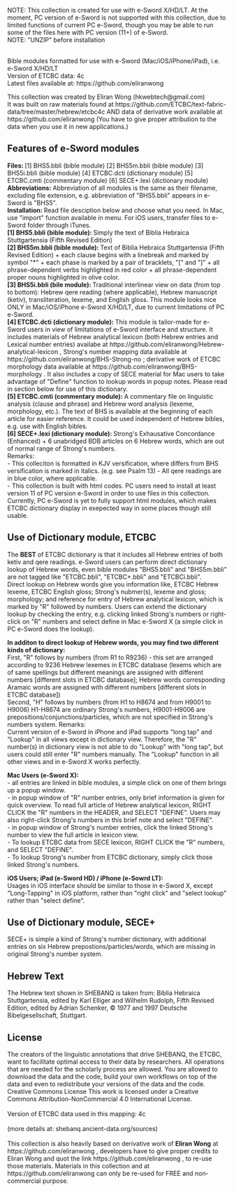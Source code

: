 NOTE: This collection is created for use with e-Sword X/HD/LT.  At the moment, PC version of e-Sword is not supported with this collection, due to limited functions of current PC e-Sword, though you may be able to run some of the files here with PC version (11+) of e-Sword.<br />
NOTE: "UNZIP" before installation<br />
<br />

<p>Bible modules formatted for use with e-Sword (Mac/iOS/iPhone/iPad), i.e. e-Sword X/HD/LT<br />
Version of ETCBC data: 4c<br />
Latest files available at: https://github.com/eliranwong
</p>

<p>This collection was created by Eliran Wong (hkwebtech@gmail.com)<br />
It was built on raw materials found at https://github.com/ETCBC/text-fabric-data/tree/master/hebrew/etcbc4c AND data of derivative work available at https://github.com/eliranwong (You have to give proper attribution to the data when you use it in new applications.)
</p>

<h2>Features of e-Sword modules</h2>
<p>
<b>Files: </b>[1] BHS5.bbli (bible module) [2] BHS5m.bbli (bible module) [3] BHS5i.bbli (bible module) [4] ETCBC.dcti (dictionary module) [5] ETCBC.cmti (commentary module) [6] SECE+.lexi (dictionary module)<br />
<b>Abbreviations: </b>Abbreviation of all modules is the same as their filename, excluding file extension, e.g. abbreviation of "BHS5.bbli" appears in e-Sword is "BHS5".<br />
<b>Installation: </b>Read file desciption below and choose what you need.  In Mac, use "import" function available in menu.  For iOS users, transfer files to e-Sword folder through iTunes.<br />
<b>[1] BHS5.bbli (bible module): </b>Simply the text of Biblia Hebraica Stuttgartensia (Fifth Revised Edition)<br />
<b>[2] BHS5m.bbli (bible module): </b>Text of Biblia Hebraica Stuttgartensia (Fifth Revised Edition) + each clause begins with a linebreak and marked by symbol "*" + each phase is marked by a pair of bracklets, "[" and "]" + all phrase-dependent verbs highlighted in red color + all phrase-dependent proper nouns highlighted in olive color.<br />
<b>[3] BHS5i.bbli (bile module): </b>Traditional interlinear view on data (from top to bottom): Hebrew qere reading (where applicable), Hebrew manuscript (ketiv), transliteration, lexeme, and English gloss. This module looks nice ONLY in Mac/iOS/iPhone e-Sword X/HD/LT, due to current limitations of PC e-Sword.<br />
<b>[4] ETCBC.dcti (dictionary module): </b>This module is tailor-made for e-Sword users in view of limitations of e-Sword interface and structure.  It includes materials of Hebrew analytical lexicon (both Hebrew entries and Lexical number entries) availabe at https://github.com/eliranwong/Hebrew-analytical-lexicon , Strong's number mapping data available at https://github.com/eliranwong/BHS-Strong-no ; derivative work of ETCBC morphology data available at https://github.com/eliranwong/BHS-morphology .  It also includes a copy of SECE material for Mac users to take advantage of "Define" function to lookup words in popup notes.  Please read in section below for use of this dictionary.<br />
<b>[5] ETCBC.cmti (commentary module): </b>A commentary file on linguistic analysis (clause and phrase) and Hebrew word analysis (lexeme, morphology, etc.).  The text of BHS is available at the beginning of each article for easier reference.  It could be used independent of Hebrew bibles, e.g. use with English bibles.<br />
<b>[6] SECE+.lexi (dictionary module): </b>Strong's Exhausative Concordance (Enhanced) + 6 unabridged BDB articles on 6 Hebrew words, which are out of normal range of Strong's numbers.<br />
Remarks:<br />
- This colleciton is formatted in KJV versification, where differs from BHS versification is marked in italics. (e.g. see Psalm 13)
- All qere readings are in blue color, where applicable.<br />
- This collection is built with html codes.  PC users need to install at least version 11 of PC version e-Sword in order to use files in this collection.  Currently, PC e-Sword is yet to fully support html modules, which makes ETCBC dictionary display in exepected way in some places though still usable.
</p>
<h2>Use of Dictionary module, ETCBC</h2>
<p>
The <b>BEST</b> of ETCBC dictionary is that it includes all Hebrew entries of both ketiv and qere readings.  e-Sword users can perform direct dictionary lookup of Hebrew words, even bible modules "BHS5.bbli" and "BHS5m.bbli" are not tagged like "ETCBC.bbli", "ETCBC+.bbli" and "ETCBCi.bbli".<br />
Direct lookup on Hebrew words give you information like, ETCBC Hebrew lexeme, ETCBC English gloss; Strong's nubmer(s), lexeme and gloss; morphology; and reference for entry of Hebrew analytical lexicon, which is marked by "R" followed by numbers.  Users can extend the dictionary lookup by checking the entry, e.g. clicking linked Strong's numbers or right-click on "R" numbers and select define in Mac e-Sword X (a simple click in PC e-Sword does the lookup).
</p>
<p>
<b>In additon to direct lookup of Hebrew words, you may find two different kinds of dictionary:</b><br />
First, "R" follows by numbers (from R1 to R9236) - this set are arranged according to 9236 Hebrew lexemes in ETCBC database (lexems which are of same spellings but different meanings are assigned with different numbers [different slots in ETCBC database]; Hebrew words corresponding Aramaic words are assigned with different numbers [different slots in ETCBC database])<br />
Second, "H" follows by numbers (from H1 to H8674 and from H9001 to H9006) H1-H8674 are ordinary Strong's numbers, H9001-H9006 are prepositions/conjunctions/particles, which are not specified in Strong's numbers system.
Remarks:<br />
Current version of e-Sword in iPhone and iPad supports "long tap" and "Lookup" in all views except in dictionary view.  Therefore, the "R" number(s) in dictionary view is not able to do "Lookup" with "long tap", but users could still enter "R" numbers manually.  The "Lookup" function in all other views and in e-Sword X works perfectly.
</p>
<p>
<b>Mac Users (e-Sword X):</b><br />
- all entries are linked in bible modules, a simple click on one of them brings up a popup window.<br />
- in popup window of "R" number entries, only brief information is given for quick overview.  To read full article of Hebrew analytical lexicon, RIGHT CLICK the "R" numbers in the HEADER, and SELECT "DEFINE".  Users may also right-click Strong's numbers in this brief note and select "DEFINE".<br />
- in popup window of Strong's number entries, click the linked Strong's number to view the full article in lexicon view.<br />
- To lookup ETCBC data from SECE lexicon, RIGHT CLICK the "R" numbers, and SELECT "DEFINE".<br />
- To lookup Strong's number from ETCBC dictionary, simply click those linked Strong's numbers.
</p>
<p>
<b>iOS Users; iPad (e-Sword HD) / iPhone (e-Sowrd LT):</b><br />
Usages in iOS interface should be similar to those in e-Sword X, except "Long-Tapping" in iOS platform, rather than "right click" and "select lookup" rather than "select define".
</p>
<p>
<h2>Use of Dictionary module, SECE+</h2>
<p>
SECE+ is simple a kind of Strong's number dictionary, with additional entries on six Hebrew prepostions/particles/words, which are missing in original Strong's number system.
</p>
<h2>Hebrew Text</h2>
<p>
The Hebrew text shown in SHEBANQ is taken from: Biblia Hebraica Stuttgartensia, edited by Karl Elliger and Wilhelm Rudolph, Fifth Revised Edition, edited by Adrian Schenker, © 1977 and 1997 Deutsche Bibelgesellschaft, Stuttgart.<br />
</p>
<h2>License</h2>
<p>The creators of the linguistic annotations that drive SHEBANQ, the ETCBC, want to facilitate optimal access to their data by researchers. All operations that are needed for the scholarly process are allowed. You are allowed to download the data and the code, build your own workflows on top of the data and even to redistribute your versions of the data and the code.
<br />
Creative Commons License
This work is licensed under a Creative Commons Attribution-NonCommercial 4.0 International License.<br />
<br />
Version of ETCBC data used in this mapping: 4c<br /><br />
(more details at: shebanq.ancient-data.org/sources)<br /><br />
This collection is also heavily based on derivative work of <b>Eliran Wong</b> at https://github.com/eliranwong , developers have to give proper credits to Eliran Wong and quot the link https://github.com/eliranwong , to re-use those materials.  Materials in this collection and at  https://github.com/eliranwong can only be re-used for FREE and non-commercial purpose.
</p>
